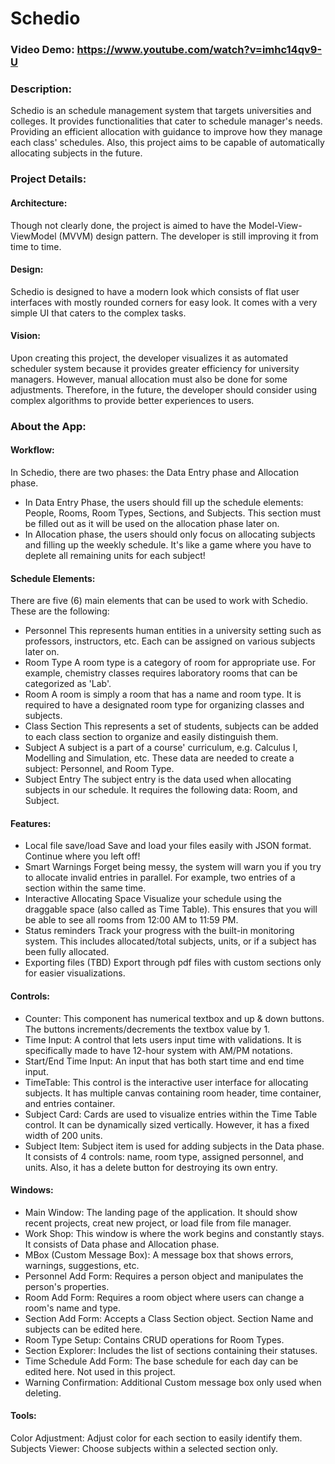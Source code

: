 ﻿# Schedio
### Video Demo:  https://www.youtube.com/watch?v=imhc14qv9-U
### Description: 
Schedio is an schedule management system that targets universities and colleges. It provides functionalities that cater to schedule manager's needs. Providing an efficient allocation with guidance to improve how they manage each class' schedules. Also, this project aims to be capable of automatically allocating subjects in the future. 

### Project Details:
#### Architecture:
Though not clearly done, the project is aimed to have the Model-View-ViewModel (MVVM) design pattern. The developer is still improving it from time to time.
#### Design:
Schedio is designed to have a modern look which consists of flat user interfaces with mostly rounded corners for easy look. It comes with a very simple UI that caters to the complex tasks.
#### Vision:
Upon creating this project, the developer visualizes it as automated scheduler system because it provides greater efficiency for university managers. However, manual allocation must also be done for some adjustments. Therefore, in the future, the developer should consider using complex algorithms to provide better experiences to users. 

### About the App:
#### Workflow:
In Schedio, there are two phases: the Data Entry phase and Allocation phase.
- In Data Entry Phase, the users should fill up the schedule elements: People, Rooms, Room Types, Sections, and Subjects. This section must be filled out as it will be used on the allocation phase later on.
- In Allocation phase, the users should only focus on allocating subjects and filling up the weekly schedule. It's like a game where you have to deplete all remaining units for each subject!

#### Schedule Elements:
There are five (6) main elements that can be used to work with Schedio. These are the following: 
- Personnel
This represents human entities in a university setting such as professors, instructors, etc. Each can be assigned on various subjects later on.
- Room Type
A room type is a category of room for appropriate use. For example, chemistry classes requires laboratory rooms that can be categorized as 'Lab'.
- Room
A room is simply a room that has a name and room type. It is required to have a designated room type for organizing classes and subjects.
- Class Section
This represents a set of students, subjects can be added to each class section to organize and easily distinguish them.
- Subject
A subject is a part of a course' curriculum, e.g. Calculus I, Modelling and Simulation, etc. These data are needed to create a subject: Personnel, and Room Type.
- Subject Entry
The subject entry is the data used when allocating subjects in our schedule. It requires the following data: Room, and Subject.

#### Features:
- Local file save/load
Save and load your files easily with JSON format. Continue where you left off!
- Smart Warnings
Forget being messy, the system will warn you if you try to allocate invalid entries in parallel. For example, two entries of a section within the same time.
- Interactive Allocating Space
Visualize your schedule using the draggable space (also called as Time Table). This ensures that you will be able to see all rooms from 12:00 AM to 11:59 PM.
- Status reminders
Track your progress with the built-in monitoring system. This includes allocated/total subjects, units, or if a subject has been fully allocated.
- Exporting files (TBD)
Export through pdf files with custom sections only for easier visualizations.

#### Controls:
- Counter: This component has numerical textbox and up & down buttons. The buttons increments/decrements the textbox value by 1.
- Time Input: A control that lets users input time with validations. It is specifically made to have 12-hour system with AM/PM notations.
- Start/End Time Input: An input that has both start time and end time input.
- TimeTable: This control is the interactive user interface for allocating subjects. It has multiple canvas containing room header, time container, and entries container.
- Subject Card: Cards are used to visualize entries within the Time Table control. It can be dynamically sized vertically. However, it has a fixed width of 200 units.
- Subject Item: Subject item is used for adding subjects in the Data phase. It consists of 4 controls: name, room type, assigned personnel, and units. Also, it has a delete button for destroying its own entry.

#### Windows:
- Main Window: The landing page of the application. It should show recent projects, creat new project, or load file from file manager.
- Work Shop: This window is where the work begins and constantly stays. It consists of Data phase and Allocation phase.
- MBox (Custom Message Box): A message box that shows errors, warnings, suggestions, etc.
- Personnel Add Form: Requires a person object and manipulates the person's properties.
- Room Add Form: Requires a room object where users can change a room's name and type.
- Section Add Form: Accepts a Class Section object. Section Name and subjects can be edited here.
- Room Type Setup: Contains CRUD operations for Room Types.
- Section Explorer: Includes the list of sections containing their statuses.
- Time Schedule Add Form: The base schedule for each day can be edited here. Not used in this project.
- Warning Confirmation: Additional Custom message box only used when deleting.


#### Tools:
Color Adjustment: Adjust color for each section to easily identify them.
Subjects Viewer: Choose subjects within a selected section only.

 